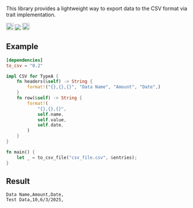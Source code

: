 This library provides a lightweight way to export data to the CSV format via trait implementation.

[<img alt="crates.io" src="https://img.shields.io/crates/v/anyhow.svg?style=for-the-badge&color=fc8d62&logo=rust" height="20">](https://crates.io/crates/to_csv)
![](https://img.shields.io/crates/d/to_csv)
[<img alt="docs.rs" src="https://img.shields.io/badge/docs.rs-anyhow-66c2a5?style=for-the-badge&labelColor=555555&logo=docs.rs" height="20">](https://docs.rs/to_csv)

## Example

```toml
[dependencies]
to_csv = "0.2"
```

```rust
impl CSV for TypeA {
    fn headers(&self) -> String {
        format!("{},{},{}", "Data Name", "Amount", "Date",)
    }
    fn row(&self) -> String {
        format!(
            "{},{},{}",
            self.name,
            self.value,
            self.date,
        )
    }
}

fn main() {
    let _ = to_csv_file("csv_file.csv", &entries);
}
```

## Result

```csv
Data Name,Amount,Date,
Test Data,10,6/3/2025,
```
